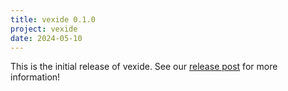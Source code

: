 ```yaml
---
title: vexide 0.1.0
project: vexide
date: 2024-05-10
---
```


This is the initial release of vexide. See our [release post](/blog/posts/vexide-release/) for more information!